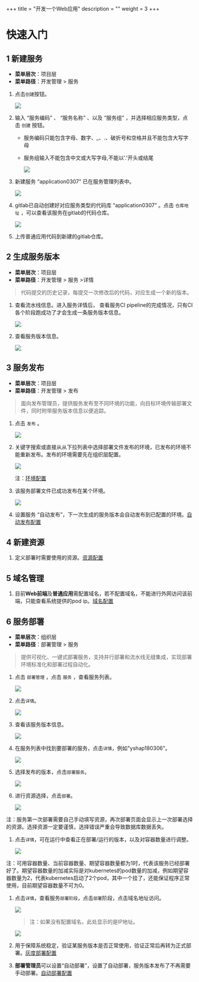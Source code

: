 +++
title = "开发一个Web应用"
description = ""
weight = 3
+++

# 快速入门

## 1 新建服务

- **菜单层次**：项目层
- **菜单路径**：开发管理 > 服务

1. 点击`创建`按钮。

    ![](./assets/Web应用/服务创建.png) 

1. 输入 “服务编码” 、 “服务名称” 、以及 “服务组” ，并选择相应服务类型，点击 `创建` 按钮。

    - 服务编码只能包含字母、数字、_、.、破折号和空格并且不能包含大写字母

    - 服务组输入不能包含中文或大写字母,不能以'.'开头或结尾

        ![](./assets/Web应用/服务创建数据填写.png) 

1. 新建服务 “application0307” 已在服务管理列表中。

    ![](./assets/Web应用/服务列表.png)

1. gitlab已自动创建好对应服务类型的代码库 “application0307” 。点击 `仓库地址` ，可以查看该服务在gitlab的代码仓库。

    ![](./assets/Web应用/仓库地址.png)

1. 上传普通应用代码到新建的gitlab仓库。

## 2 生成服务版本
- **菜单层次**：项目层
- **菜单路径**：开发管理 > 服务 >详情

 > 代码提交的历史记录，每提交一次修改后的代码，对应生成一个新的版本。

1. 查看流水线信息。进入服务详情后， 查看服务CI pipeline的完成情况，只有CI各个阶段跑成功了才会生成一条服务版本信息。

    ![](./assets/Web应用/流水线.png)

1. 查看服务版本信息。

    ![](./assets/Web应用/服务版本.png)

## 3 服务发布

- **菜单层次**：项目层
- **菜单路径**：开发管理 > 发布

> 面向发布管理员，提供服务发布至不同环境的功能，向目标环境传输部署文件，同时附带服务版本信息以便追踪。 

1. 点击 `发布` 。

    ![](./assets/Web应用/发布.png)

1. 关键字搜索或直接从从下拉列表中选择部署文件发布的环境，已发布的环境不能重新发布。发布的环境需要先在组织层配置。

    ![](./assets/Web应用/选择环境.png)

    注：[环境配置](https://github.com/choerodon/choerodon)

1. 该服务部署文件已成功发布在某个环境。

    ![](./assets/Web应用/发布信息查看.png)

1. 设置服务 “自动发布”，下一次生成的服务版本会自动发布到已配置的环境。[自动发布配置](https://github.com/choerodon/choerodon)

## 4 新建资源

1. 定义部署时需要使用的资源。[资源配置](https://github.com/choerodon/choerodon)

## 5 域名管理

1. 目前**Web前端**及**普通应用**需配置域名，若不配置域名，不能进行外网访问该前端，只能查看系统提供的pod ip。[域名配置](https://github.com/choerodon/choerodon)

## 6 服务部署

- **菜单层次**：组织层
- **菜单路径**：部署管理 > 服务

>提供可视化、一键式部署服务，支持并行部署和流水线无缝集成，实现部署环境标准化和部署过程自动化。

1. 点击 `部署管理`  ，点击 `服务` ，查看服务列表。

    ![](./assets/Web应用/运行区服务列表.png)

1. 点击`详情`。

    ![](./assets/Web应用/服务详情.png)

1. 查看该服务版本信息。

    ![](./assets/Web应用/服务版本1.png)

1. 在服务列表中找到要部署的服务，点击`详情`，例如"yshap180306"。

    ![](./assets/Web应用/要部署的服务.png)

1. 选择发布的版本，点击`部署服务`。

    ![](./assets/Web应用/运行区服务版本.png)

1. 进行资源选择，点击`部署`。

    ![](./assets/Web应用/服务部署.png)

注：服务第一次部署需要自己手动填写资源，再次部署页面会显示上一次部署选择的资源。选择资源一定要谨慎，选择错误严重会导致数据库数据丢失。

1. 点击`详情`，可在运行中查看正在部署/运行的版本，以及对容器数量进行调整。

    ![](./assets/Web应用/服务运行.png)

注：可用容器数量、当前容器数量、期望容器数量都为1时，代表该服务已经部署好了。期望容器数量的加减实际是对kubernetes的pod数量的加减，例如期望容器数量为2，代表kubernetes启动了2个pod，其中一个挂了，还能保证程序正常使用，目前期望容器数量不可为0。

1. 点击`详情`，查看服务`部署阶段`，点击`部署`阶段，点击域名地址访问。

    ![](./assets/Web应用/域名查看.png)

    > 注：如果没有配置域名，此处显示的是IP地址。

    ![](./assets/Web应用/页面访问.png)

1. 用于保障系统稳定，验证某服务版本是否正常使用，验证正常后再转为正式部署。[灰度部署配置](https://github.com/choerodon/choerodon)

1. **部署管理员**可以设置“自动部署”，设置了自动部署，服务版本发布了不再需要手动部署。[自动部署配置](https://github.com/choerodon/choerodon)
